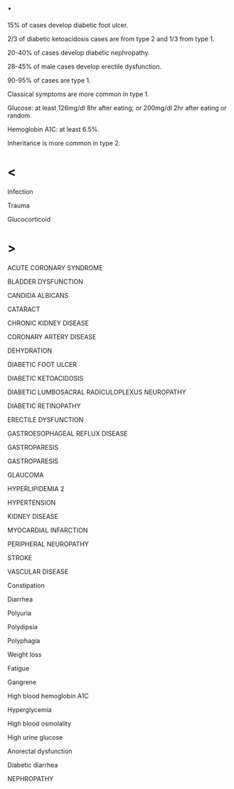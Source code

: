 # .

15% of cases develop diabetic foot ulcer.

2/3 of diabetic ketoacidosis cases are from type 2 and 1/3 from type 1.

20-40% of cases develop diabetic nephropathy.

28-45% of male cases develop erectile dysfunction.

90-95% of cases are type 1.

Classical symptoms are more common in type 1.

Glucose: at least 126mg/dl 8hr after eating; or 200mg/dl 2hr after eating or random.

Hemoglobin A1C: at least 6.5%.

Inheritance is more common in type 2.

# <

Infection

Trauma

Glucocorticoid

# >

ACUTE CORONARY SYNDROME

BLADDER DYSFUNCTION

CANDIDA ALBICANS

CATARACT

CHRONIC KIDNEY DISEASE

CORONARY ARTERY DISEASE

DEHYDRATION

DIABETIC FOOT ULCER

DIABETIC KETOACIDOSIS

DIABETIC LUMBOSACRAL RADICULOPLEXUS NEUROPATHY

DIABETIC RETINOPATHY

ERECTILE DYSFUNCTION

GASTROESOPHAGEAL REFLUX DISEASE

GASTROPARESIS

GASTROPARESIS

GLAUCOMA

HYPERLIPIDEMIA 2

HYPERTENSION

KIDNEY DISEASE

MYOCARDIAL INFARCTION

PERIPHERAL NEUROPATHY

STROKE

VASCULAR DISEASE

Constipation

Diarrhea

Polyuria

Polydipsia

Polyphagia

Weight loss

Fatigue

Gangrene

High blood hemoglobin A1C

Hyperglycemia

High blood osmolality

High urine glucose

Anorectal dysfunction

Diabetic diarrhea

NEPHROPATHY
